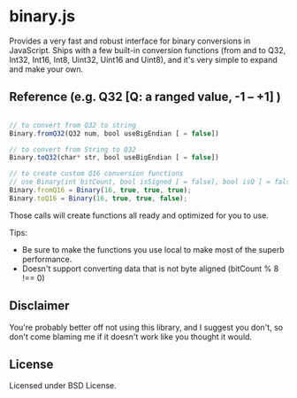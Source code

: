 # binary.js

Provides a very fast and robust interface for binary conversions in JavaScript.
Ships with a few built-in conversion functions (from and to Q32, Int32, Int16, Int8, Uint32, Uint16 and Uint8), and it's very simple to expand and make your own.

## Reference (e.g. Q32 [Q: a ranged value, -1 – +1] )

```javascript

// to convert from Q32 to string
Binary.fromQ32(Q32 num, bool useBigEndian [ = false])

// to convert from String to Q32
Binary.toQ32(char* str, bool useBigEndian [ = false])

// to create custom Q16 conversion functions
// use Binary(int bitCount, bool isSigned [ = false], bool isQ [ = false], bool isFromFunction [ = false])
Binary.fromQ16 = Binary(16, true, true, true);
Binary.toQ16 = Binary(16, true, true, false);

```

Those calls will create functions all ready and optimized for you to use.

Tips:
* Be sure to make the functions you use local to make most of the superb performance.
* Doesn't support converting data that is not byte aligned (bitCount % 8 !== 0)

## Disclaimer

You're probably better off not using this library, and I suggest you don't, so don't come blaming me if it doesn't work like you thought it would.

## License

Licensed under BSD License.